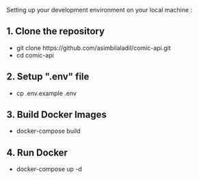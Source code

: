 
Setting up your development environment on your local machine :

## 1. Clone the repository
<ul>
<li> git clone https://github.com/asimbilaladil/comic-api.git</li> 
<li> cd comic-api</li>
</ul>

## 2. Setup ".env" file
<ul>
<li> cp .env.example .env</li> 
</ul>

## 3. Build Docker Images
<ul>
<li>  docker-compose build</li> 
</ul>

## 4. Run Docker
<ul>
<li>  docker-compose up -d</li> 
</ul>
